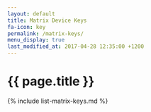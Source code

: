 ```yaml
---
layout: default
title: Matrix Device Keys
fa-icon: key
permalink: /matrix-keys/
menu_display: true
last_modified_at: 2017-04-28 12:35:00 +1200
---
```


{{ page.title }}
==================

{% include list-matrix-keys.md %}